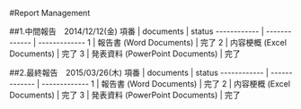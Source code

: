 #Report Management

##1.中間報告　2014/12/12(金)
項番 | documents | status
------------ | ------------- | -------------
1 | 報告書 (Word Documents) | 完了
2 | 内容梗概 (Excel Documents) | 完了
3 | 発表資料 (PowerPoint Documents) | 完了

##2.最終報告　2015/03/26(木)
項番 | documents | status
------------ | ------------- | -------------
1 | 報告書 (Word Documents) | 完了
2 | 内容梗概 (Excel Documents) | 完了
3 | 発表資料 (PowerPoint Documents) | 完了
